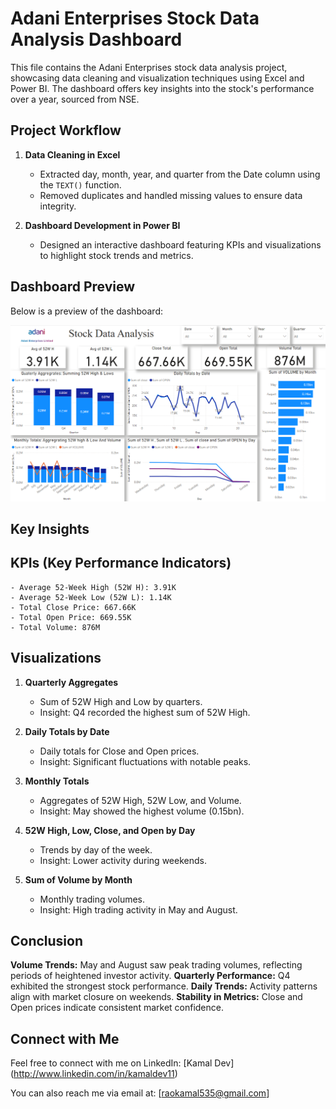 # Adani Enterprises Stock Data Analysis Dashboard

This file contains the Adani Enterprises stock data analysis project, showcasing data cleaning and visualization techniques using Excel and Power BI. The dashboard offers key insights into the stock's performance over a year, sourced from NSE.

## Project Workflow

1. **Data Cleaning in Excel**
    - Extracted day, month, year, and quarter from the Date column using the `TEXT()` function.
    - Removed duplicates and handled missing values to ensure data integrity.

2. **Dashboard Development in Power BI**
    - Designed an interactive dashboard featuring KPIs and visualizations to highlight stock trends and metrics.

## Dashboard Preview

Below is a preview of the dashboard:

![Dashboard Preview](https://github.com/shreyashsupe/Dashboard-Projects/blob/main/Adani-Stock-Analysis%20(PowerBi)/Dashboard%20png.png)


## Key Insights

## KPIs (Key Performance Indicators)

    - Average 52-Week High (52W H): 3.91K
    - Average 52-Week Low (52W L): 1.14K
    - Total Close Price: 667.66K
    - Total Open Price: 669.55K
    - Total Volume: 876M

## Visualizations

1. **Quarterly Aggregates**
    - Sum of 52W High and Low by quarters.
    - Insight: Q4 recorded the highest sum of 52W High.

2. **Daily Totals by Date**

    - Daily totals for Close and Open prices.
    - Insight: Significant fluctuations with notable peaks.

3. **Monthly Totals**
    - Aggregates of 52W High, 52W Low, and Volume.
    - Insight: May showed the highest volume (0.15bn).

4. **52W High, Low, Close, and Open by Day**
    - Trends by day of the week.
    - Insight: Lower activity during weekends.

5. **Sum of Volume by Month**
    - Monthly trading volumes.
    - Insight: High trading activity in May and August.

## Conclusion

**Volume Trends:** May and August saw peak trading volumes, reflecting periods of heightened investor activity.
**Quarterly Performance:** Q4 exhibited the strongest stock performance.
**Daily Trends:** Activity patterns align with market closure on weekends.
**Stability in Metrics:** Close and Open prices indicate consistent market confidence.

## Connect with Me

Feel free to connect with me on LinkedIn: [Kamal Dev] (http://www.linkedin.com/in/kamaldev11)

You can also reach me via email at: [raokamal535@gmail.com]


